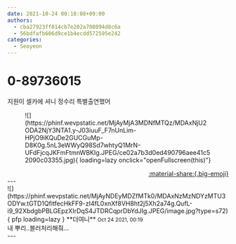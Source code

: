 ```yaml
---
date: 2021-10-24 00:18:08+09:00
authors:
  - cba27923ff014cb7e202a708094d8c6a
  - 56bdfafb606d9ce1b4ecdd572595e242
categories:
  - Seoyeon
---
```


# 0-89736015

<div class="post-container" markdown="1">
<div class="content-container md-sidebar__scrollwrap" markdown="1">

지원이 셀카에 셔니 정수리 특별출연했어
<figure markdown="1">
![](https://phinf.wevpstatic.net/MjAyMjA3MDNfMTQz/MDAxNjU2ODA2NjY3NTA1.y-J03iuuF_F7nUnLim-HPjO9iKQuDe2GUCGuMp-D8K0g.5nL3eWWyQ98Sd7whtyQ1MrN-UFdFjcqJKFmFtmnWBKIg.JPEG/ce02a7b3d0ed490796aee41c52090c03355.jpg){ loading=lazy onclick="openFullscreen(this)"}
</figure>


</div>
</div>

<div style="text-align: right;" markdown="1">
<a href="https://weverse.io/fromis9/fanpost/0-89736015" style="text-align: right;">:material-share:{.big-emoji}</a>
</div>
---

<div class="comments-container md-sidebar__scrollwrap" markdown="1">
<div class="comment" markdown="1">
<div class='id-container' markdown="1">
![](https://phinf.wevpstatic.net/MjAyNDEyMDZfMTk0/MDAxNzMzNDYzMTU3ODYw.tGTD1QfitfecHkFF9-zI4fL0xnXf8VH8ht2j5Xh2a74g.QufL-i9_92XbdgbPBLGEpzXIrDqS4JTDRCqprDbYdJIg.JPEG/image.jpg?type=s72){ pfp loading=lazy }
**<span class="artist">더여니</span>** <small>Oct 24 2021, 00:19</small><br>
</div>
<div class='comment-body' markdown="1">
내 뿌리..블러처리해줘...
</div>
</div>
</div>
---
